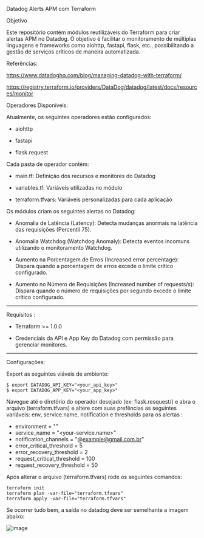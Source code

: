 Datadog Alerts APM com Terraform

Objetivo

Este repositório contém módulos reutilizáveis do Terraform para criar alertas APM no Datadog. O objetivo é facilitar o monitoramento de múltiplas linguagens e frameworks como aiohttp, fastapi, flask, etc., possibilitando a gestão de serviços críticos de maneira automatizada.

Referências:

https://www.datadoghq.com/blog/managing-datadog-with-terraform/ 

https://registry.terraform.io/providers/DataDog/datadog/latest/docs/resources/monitor

Operadores Disponíveis: 

Atualmente, os seguintes operadores estão configurados:

- aiohttp

- fastapi

- flask.request

Cada pasta de operador contém:

- main.tf: Definição dos recursos e monitores do Datadog

- variables.tf: Variáveis utilizadas no módulo

- terraform.tfvars: Variáveis personalizadas para cada aplicação


Os módulos criam os seguintes alertas no Datadog:

- Anomalia de Latência (Latency): Detecta mudanças anormais na latência das requisições (Percentil 75).

- Anomalia Watchdog (Watchdog Anomaly): Detecta eventos incomuns utilizando o monitoramento Watchdog.

- Aumento na Porcentagem de Erros (Increased error percentage): Dispara quando a porcentagem de erros excede o limite crítico configurado.

- Aumento no Número de Requisições (Increased number of requests/s): Dispara quando o número de requisições por segundo excede o limite crítico configurado.

--------------------------------------------------------------------------------------------------------------------------------------------------

Requisitos :

- Terraform >= 1.0.0

- Credenciais da API e App Key do Datadog com permissão para gerenciar monitores.

--------------------------------------------------------------------------------------------------------------------------------------------------

Configurações:

Export as seguintes viáveis de ambiente:

```
$ export DATADOG_API_KEY="<your_api_key>"
$ export DATADOG_APP_KEY="<your_app_key>"
```
Navegue até o diretório do operador desejado (ex: flask.resquest/) e abra o arquivo (terraform.tfvars) e altere com suas prefências as seguintes variáveis: env, service.name, notification e thresholds para os alertas :

- environment              = "<your-environment>"
- service_name             = "<your-service.name>"
- notification_channels    = "@example@gmail.com.br"
- error_critical_threshold = 5
- error_recovery_threshold = 2
- request_critical_threshold = 100
- request_recovery_threshold = 50

Após alterar o arquivo (terraform.tfvars) rode os seguintes comandos:

``` 
terraform init
terraform plan -var-file="terraform.tfvars"
terraform apply -var-file="terraform.tfvars"
```

Se ocorrer tudo bem, a saída no datadog deve ser semelhante a imagem abaixo:

![image](https://github.com/user-attachments/assets/f5f86443-dbaf-436d-b7df-29227c9e6f6f)



